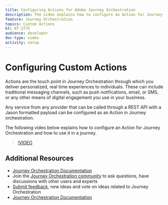 ```yaml
---
title: Configuring Actions for Adobe Journey Orchestration
description: The video explains how to configure an Action for Journey Orchestration and how to use it in a journey.
feature: Journey Orchestration
topics: Custom Actions
kt: KT-2775
audience: developer
doc-type: video
activity: setup
---
```


# Configuring Custom Actions

Actions are the touch point in Journey Orchestration through which you deliver personalized, real time experiences to individuals. These can include traditional messaging channels, such as push notifications, email, or SMS, or any other means of digital engagement you use in your business.

Any service from any provider that can be called through a REST API with a Jason formatted payload can be configured as an Action in Journey orchestration.

The following video below explains how to configure an Action for Journey Orchestration and how to use it in a journey.

>[!VIDEO](https://video.tv.adobe.com/v/29638?quality=12)

## Additional Resources

* [Journey Orchestration Documentation](https://docs.adobe.com/content/help/en/journeys/using/journey-orchestration-home.html)
* Join the [Journey Orchestration community](www.adobe.com/go/journeyscommunity) to ask questions, have discussions with other users and experts 
* [Submit feedback](www.adobe.com/go/journeysideas), new ideas and vote on ideas related to Journey Orchestration
* [Journey Orchestration Documentation](https://helpx.adobe.com/campaign/kb/aep-acs-integration.html)
